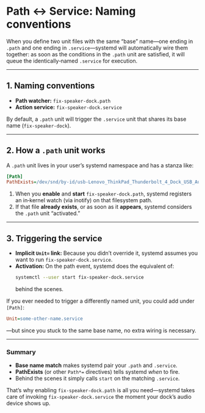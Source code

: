 # Path <-> Service: Naming conventions

When you define two unit files with the same “base” name—one ending in `.path` and one ending in `.service`—systemd will automatically wire them together: as soon as the conditions in the `.path` unit are satisfied, it will queue the identically‑named `.service` for execution.

---

## 1. Naming conventions
- **Path watcher:** `fix-speaker-dock.path`
- **Action service:** `fix-speaker-dock.service`

By default, a `.path` unit will trigger the `.service` unit that shares its base name (`fix-speaker-dock`).

---

## 2. How a `.path` unit works
A `.path` unit lives in your user’s systemd namespace and has a stanza like:

```ini
[Path]
PathExists=/dev/snd/by-id/usb-Lenovo_ThinkPad_Thunderbolt_4_Dock_USB_Audio_…-00
```

1. When you **enable** and **start** `fix-speaker-dock.path`, systemd registers an in‑kernel watch (via inotify) on that filesystem path.
2. If that file **already exists**, or as soon as it **appears**, systemd considers the `.path` unit “activated.”

---

## 3. Triggering the service
- **Implicit `Unit=` link:** Because you didn’t override it, systemd assumes you want to run `fix-speaker-dock.service`.
- **Activation:** On the path event, systemd does the equivalent of:
  ```bash
  systemctl --user start fix-speaker-dock.service
  ```
  behind the scenes.

If you ever needed to trigger a differently named unit, you could add under `[Path]`:

```ini
Unit=some-other-name.service
```

—but since you stuck to the same base name, no extra wiring is necessary.

---

### Summary

- **Base name match** makes systemd pair your `.path` and `.service`.
- **PathExists** (or other `Path*=` directives) tells systemd *when* to fire.
- Behind the scenes it simply calls `start` on the matching `.service`.

That’s why enabling `fix-speaker-dock.path` is all you need—systemd takes care of invoking `fix-speaker-dock.service` the moment your dock’s audio device shows up.
